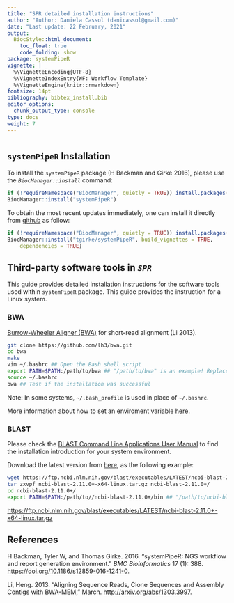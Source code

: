 ```yaml
---
title: "SPR detailed installation instructions" 
author: "Author: Daniela Cassol (danicassol@gmail.com)"
date: "Last update: 22 February, 2021" 
output:
  BiocStyle::html_document:
    toc_float: true
    code_folding: show
package: systemPipeR
vignette: |
  %\VignetteEncoding{UTF-8}
  %\VignetteIndexEntry{WF: Workflow Template}
  %\VignetteEngine{knitr::rmarkdown}
fontsize: 14pt
bibliography: bibtex_install.bib
editor_options: 
  chunk_output_type: console
type: docs
weight: 7
---
```


<style type="text/css">
pre code {
white-space: pre !important;
overflow-x: scroll !important;
word-break: keep-all !important;
word-wrap: initial !important;
}
</style>

<!--
- Compile from command-line
Rscript -e "rmarkdown::render('SPRinstall.Rmd', c('BiocStyle::html_document'), clean=F); knitr::knit('SPRinstall.Rmd', tangle=TRUE)"; Rscript -e "rmarkdown::render('SPRinstall.Rmd', c('BiocStyle::pdf_document'))"
-->

<script type="text/javascript">
document.addEventListener("DOMContentLoaded", function() {
  document.querySelector("h1").className = "title";
});
</script>

<script type="text/javascript">
document.addEventListener("DOMContentLoaded", function() {
  var links = document.links;  
  for (var i = 0, linksLength = links.length; i < linksLength; i++)
    if (links[i].hostname != window.location.hostname)
      links[i].target = '_blank';
});
</script>

# 

## `systemPipeR` Installation

To install the `systemPipeR` package (H Backman and Girke 2016), please use the *`BiocManager::install`* command:

``` r
if (!requireNamespace("BiocManager", quietly = TRUE)) install.packages("BiocManager")
BiocManager::install("systemPipeR")
```

To obtain the most recent updates immediately, one can install it directly from
[github](https://github.com/tgirke/systemPipeR) as follow:

``` r
if (!requireNamespace("BiocManager", quietly = TRUE)) install.packages("BiocManager")
BiocManager::install("tgirke/systemPipeR", build_vignettes = TRUE, 
    dependencies = TRUE)
```

## Third-party software tools in *`SPR`*

This guide provides detailed installation instructions for the software tools used within `systemPipeR` package. This guide provides the instruction for a Linux system.

### BWA

[Burrow-Wheeler Aligner (BWA)](https://github.com/lh3/bwa) for short-read alignment (Li 2013).

``` bash
git clone https://github.com/lh3/bwa.git
cd bwa
make
vim ~/.bashrc ## Open the Bash shell script 
export PATH=$PATH:/path/to/bwa ## "/path/to/bwa" is an example! Replace with real PATH
source ~/.bashrc
bwa ## Test if the installation was successful
```

Note: In some systems, `~/.bash_profile` is used in place of `~/.bashrc`.

More information about how to set an enviroment variable [here](https://en.wikipedia.org/wiki/Environment_variable).

### BLAST

Please check the [BLAST Command Line Applications User Manual](https://www.ncbi.nlm.nih.gov/books/NBK279671/) to
find the installation introduction for your system environment.

Download the latest version from [here](https://ftp.ncbi.nlm.nih.gov/blast/executables/LATEST/), as the following example:

``` bash
wget https://ftp.ncbi.nlm.nih.gov/blast/executables/LATEST/ncbi-blast-2.11.0+-x64-linux.tar.gz
tar zxvpf ncbi-blast-2.11.0+-x64-linux.tar.gz ncbi-blast-2.11.0+/
cd ncbi-blast-2.11.0+/
export PATH=$PATH:/path/to//ncbi-blast-2.11.0+/bin ## "/path/to/ncbi-blast-2.11.0+" is an example! Replace with real PATH
```

https://ftp.ncbi.nlm.nih.gov/blast/executables/LATEST/ncbi-blast-2.11.0+-x64-linux.tar.gz

## References

<div id="refs" class="references">

<div id="ref-H_Backman2016-bt">

H Backman, Tyler W, and Thomas Girke. 2016. “systemPipeR: NGS workflow and report generation environment.” *BMC Bioinformatics* 17 (1): 388. <https://doi.org/10.1186/s12859-016-1241-0>.

</div>

<div id="ref-Li2013-sw">

Li, Heng. 2013. “Aligning Sequence Reads, Clone Sequences and Assembly Contigs with BWA-MEM,” March. <http://arxiv.org/abs/1303.3997>.

</div>

</div>
